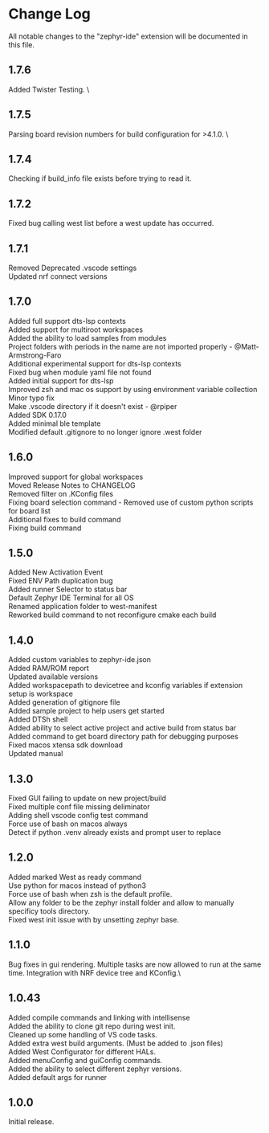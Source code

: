 # Change Log

All notable changes to the "zephyr-ide" extension will be documented in this file.
## 1.7.6
Added Twister Testing. \

## 1.7.5
Parsing board revision numbers for build configuration for >4.1.0. \

## 1.7.4
Checking if build_info file exists before trying to read it.

## 1.7.2
Fixed bug calling west list before a west update has occurred.

## 1.7.1
Removed Deprecated .vscode settings \
Updated nrf connect versions

## 1.7.0
Added full support dts-lsp contexts \
Added support for multiroot workspaces \
Added the ability to load samples from modules \
Project folders with periods in the name are not imported properly - @Matt-Armstrong-Faro \
Additional experimental support for dts-lsp contexts  \
Fixed bug when module yaml file not found \
Added initial support for dts-lsp \
Improved zsh and mac os support by using environment variable collection \
Minor typo fix\
Make .vscode directory if it doesn't exist - @rpiper \
Added SDK 0.17.0\
Added minimal ble template\
Modified default .gitignore to no longer ignore .west folder

## 1.6.0
Improved support for global workspaces\
Moved Release Notes to CHANGELOG\
Removed filter on .KConfig files\
Fixing board selection command - Removed use of custom python scripts for board list\
Additional fixes to build command\
Fixing build command

## 1.5.0
Added New Activation Event\
Fixed ENV Path duplication bug\
Added runner Selector to status bar\
Default Zephyr IDE Terminal for all OS\
Renamed application folder to west-manifest\
Reworked build command to not reconfigure cmake each build

## 1.4.0
Added custom variables to zephyr-ide.json \
Added RAM/ROM report\
Updated available versions\
Added workspacepath to devicetree and kconfig variables if extension setup is workspace\
Added generation of gitignore file\
Added sample project to help users get started\
Added DTSh shell \
Added ability to select active project and active build from status bar \
Added command to get board directory path for debugging purposes \
Fixed macos xtensa sdk download\
Updated manual

## 1.3.0
Fixed GUI failing to update on new project/build\
Fixed multiple conf file missing deliminator\
Adding shell vscode config test command\
Force use of bash on macos always\
Detect if python .venv already exists and prompt user to replace

## 1.2.0
Added marked West as ready command\
Use python for macos instead of python3\
Force use of bash when zsh is the default profile.\
Allow any folder to be the zephyr install folder and allow to manually specificy tools directory.\
Fixed west init issue with by unsetting zephyr base.

## 1.1.0
Bug fixes in gui rendering. Multiple tasks are now allowed to run at the same time. Integration with NRF device tree and KConfig.\

## 1.0.43
Added compile commands and linking with intellisense\
Added the ability to clone git repo during west init.\
Cleaned up some handling of VS code tasks.\
Added extra west build arguments. (Must be added to .json files)\
Added West Configurator for different HALs.\
Added menuConfig and guiConfig commands.\
Added the ability to select different zephyr versions.\
Added default args for runner

## 1.0.0

Initial release.
